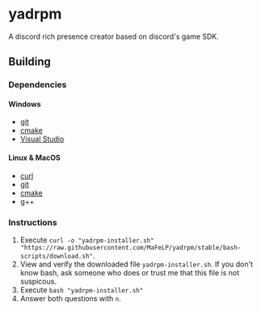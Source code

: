 # yadrpm
A discord rich presence creator based on discord's game SDK.

## Building
### Dependencies
#### Windows
 - [git](https://git-scm.com/)
 - [cmake](https://cmake.org/)
 - [Visual Studio](https://)
#### Linux & MacOS
 - [curl](https://curl.se/)
 - [git](https://git-scm.com/)
 - [cmake](https://cmake.org/)
 - g++
### Instructions
1. Execute `curl -o "yadrpm-installer.sh" "https://raw.githubusercontent.com/MaFeLP/yadrpm/stable/bash-scripts/download.sh"`.
2. View and verify the downloaded file `yadrpm-installer.sh`. If you don't know bash, ask someone who does or trust me that this file is not suspicous.
3. Execute `bash "yadrpm-installer.sh"`
4. Answer both questions with `n`.
